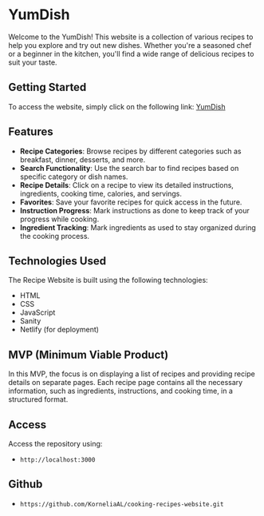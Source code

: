 # YumDish

Welcome to the YumDish! This website is a collection of various recipes to help you explore and try out new dishes. Whether you're a seasoned chef or a beginner in the kitchen, you'll find a wide range of delicious recipes to suit your taste.

## Getting Started

To access the website, simply click on the following link: [YumDish](https://yumdish.netlify.app/)

## Features

- **Recipe Categories**: Browse recipes by different categories such as breakfast, dinner, desserts, and more.
- **Search Functionality**: Use the search bar to find recipes based on specific category or dish names.
- **Recipe Details**: Click on a recipe to view its detailed instructions, ingredients, cooking time, calories, and servings.
- **Favorites**: Save your favorite recipes for quick access in the future.
- **Instruction Progress**: Mark instructions as done to keep track of your progress while cooking.
- **Ingredient Tracking**: Mark ingredients as used to stay organized during the cooking process.


## Technologies Used

The Recipe Website is built using the following technologies:

- HTML
- CSS
- JavaScript
- Sanity
- Netlify (for deployment)

## MVP (Minimum Viable Product)

In this MVP, the focus is on displaying a list of recipes and providing recipe details on separate pages. Each recipe page contains all the necessary information, such as ingredients, instructions, and cooking time, in a structured format. 

## Access 
Access the repository using:
- `http://localhost:3000`

## Github
- `https://github.com/KorneliaAL/cooking-recipes-website.git`

